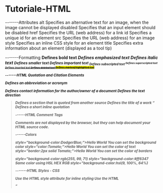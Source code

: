# Tutoriale-HTML

-------Attributes
alt	       Specifies an alternative text for an image, when the image cannot be displayed
disabled   Specifies that an input element should be disabled
href       Specifies the URL (web address) for a link
id         Specifies a unique id for an element
src        Specifies the URL (web address) for an image
style      Specifies an inline CSS style for an element
title      Specifies extra information about an element (displayed as a tool tip)


-------Formatting
<b>	    Defines bold text
<em>	Defines emphasized text 
<i>	    Defines italic text
<small>	Defines smaller text
<strong>Defines important text
<sub>	Defines subscripted text
<sup>	Defines superscripted text
<ins>	Defines inserted text
<del>	Defines deleted text
<mark>	Defines marked/highlighted text

-------HTML Quotation and Citation Elements
       
<abbr>	        Defines an abbreviation or acronym
<address>	    Defines contact information for the author/owner of a document
<bdo>	        Defines the text direction
<blockquote>	Defines a section that is quoted from another source
<cite>	        Defines the title of a work
<q>	            Defines a short inline quotation

------HTML Comment Tags

<!-- This is a comment -->  Comments are not displayed by the browser, but they can help document your HTML source code.

------Colors

 style="background-color:DodgerBlue;">Hello World   You can set the background color
 style="color:Tomato;">Hello World                  You can set the color of text
 style="border:2px solid Tomato;">Hello World       You can set the color of borders
 
 style="background-color:rgb(255, 99, 71)
 style="background-color:#ff6347                    Same color using HSL HEX RGB
 style="background-color:hsl(9, 100%, 64%)

-------HTML Styles - CSS

Use the HTML style attribute for inline styling
Use the HTML <style> element to define internal CSS
Use the HTML <link> element to refer to an external CSS file
Use the HTML <head> element to store <style> and <link> elements
Use the CSS color property for text colors
Use the CSS font-family property for text fonts
Use the CSS font-size property for text sizes
Use the CSS border property for borders
Use the CSS padding property for space inside the border
Use the CSS margin property for space outside the border

-------HTML Links

<a>	        Defines a hyperlink
Use the href attribute to define the link address
Use the target attribute to define where to open the linked document
Use the <img> element (inside <a>) to use an image as a link
Use the id attribute (id="value") to define bookmarks in a page
Use the href attribute (href="#value") to link to the bookmark
The title attribute specifies extra information about an element.

--------HTML Images

<img>	    Defines an image
<map>	    Defines an image-map
<area>	    Defines a clickable area inside an image-map
<picture>	Defines a container for multiple image resources
Use the HTML src attribute to define the URL of the image
Use the HTML alt attribute to define an alternate text for an image, if it cannot be displayed
Use the HTML width and height attributes to define the size of the image
Use the CSS float property to let the image float

-------HTML Tabels

<table>	    Defines a table
<th>	    Defines a header cell in a table
<tr>	    Defines a row in a table
<td>	    Defines a cell in a table
<caption>	Defines a table caption
<colgroup>	Specifies a group of one or more columns in a table for formatting
<col>	    Specifies column properties for each column within a <colgroup> element

-------HTML Lists

<ul>	Defines an unordered list
<ol>	Defines an ordered list
<li>	Defines a list item
<dl>	Defines a description list
<dt>	Defines a term in a description list
<dd>	Describes the term in a description list
Use the CSS list-style-type property to define the list item marker
Use the HTML type attribute to define the numbering type

------HTML Blocks

<div>	Defines a section in a document (block-level)
<span>	Defines a section in a document (inline)

-----HTML Classes
class="abc" --->  .abc {...}


-----HTML Id

id="abc" --->  #abc {...}

-----HTML Iframes

<iframe>	Defines an inline frame

----HTML Javascript

<script>	Defines a client-side script
<noscript>	Defines an alternate content for users that do not support client-side scripts

-----HTML Filepath

<img src="picture.jpg">	picture.jpg is located in the same folder as the current page
<img src="images/picture.jpg">	picture.jpg is located in the images folder in the current folder
<img src="/images/picture.jpg">	picture.jpg is located in the images folder at the root of the current web
<img src="../picture.jpg">	picture.jpg is located in the folder one level up from the current folder 

-----HTML Head

<head>	Defines information about the document
<title>	Defines the title of a document
<base>	Defines a default address or a default target for all links on a page
<link>	Defines the relationship between a document and an external resource
<meta>	Defines metadata about an HTML document
<script>	Defines a client-side script
<style>	Defines style information for a document
<meta name="viewport" content="width=device-width, initial-scale=1.0">    The viewport is the user's visible area of a web page. It varies with the device, and will be smaller on a mobile phone than on a computer screen.

-----HTML Layouts

HTML Layout Techniques
There are five different ways to create multicolumn layouts. Each way has its pros and cons:

HTML tables (not recommended)
CSS float property
CSS flexbox
CSS framework
CSS grid


<header> - Defines a header for a document or a section
<nav> - Defines a container for navigation links
<section> - Defines a section in a document
<article> - Defines an independent self-contained article
<aside> - Defines content aside from the content (like a sidebar)
<footer> - Defines a footer for a document or a section
<details> - Defines additional details
<summary> - Defines a heading for the <details> element

-----HTML Responsive

<meta name="viewport" content="width=device-width, initial-scale=1.0">  When making responsive web pages, add the following <meta> element in all your web pages
If the max-width property is set to 100%, the image will scale down if it has to, but never scale up to be larger than its original size
font-size:10vw   That way the text size will follow the size of the browser window

----HTML Computercode

<code>	Defines programming code
<kbd>	Defines keyboard input 
<samp>	Defines computer output
<var>	Defines a variable
<pre>	Defines preformatted text

-----HTML Entities  !!!!!!!!!!!!!!!!!!!!!!!!!!!!!!!!!!!!!!!!!!!!!!!!!!!!!!!!!!!!!!

-----HTML Charset  !!!!!!!!!!!!!!!!!!!!!!!!!!!!!!!!!!!!!!

-----HTML Forms

<input type="text">	    Defines a one-line text input field
<input type="radio">	Defines a radio button (for selecting one of many choices)
<input type="submit">	Defines a submit button (for submitting the form)
<metod="post">          The POST method does not display the submitted form data in the page address field.
<method="get">          When GET is used, the submitted form data will be visible in the page address field
<action>	            Specifies an address (url) where to submit the form (default: the submitting page).
<name>	                Specifies a name used to identify the form (for DOM usage: document.forms.name).
<target>	            Specifies the target of the address in the action attribute (default: _self).

----HTML Form Elements

<form>	    Defines an HTML form for user input
<input>	    Defines an input control
<textarea>	Defines a multiline input control (text area)
<label>	    Defines a label for an <input> element
<fieldset>	Groups related elements in a form
<legend>	Defines a caption for a <fieldset> element
<select>	Defines a drop-down list
<optgroup>	Defines a group of related options in a drop-down list
<option>	Defines an option in a drop-down list
<button>	Defines a clickable button
<datalist>	Specifies a list of pre-defined options for input controls
<output>	Defines the result of a calculation

-----HTML Input Types

<input type="button">
<input type="checkbox">
<input type="color">
<input type="date">
<input type="datetime-local">
<input type="email">
<input type="file">
<input type="hidden">
<input type="image">
<input type="month">
<input type="number">
<input type="password">
<input type="radio">
<input type="range">
<input type="reset">
<input type="search">
<input type="submit">
<input type="tel">
<input type="text">
<input type="time">
<input type="url">
<input type="week">

-----HTML Input Attributes

New Elements in HTML5

Tag	Description
<article>	Defines an article in a document
<aside>	Defines content aside from the page content
<bdi>	Isolates a part of text that might be formatted in a different direction from other text outside it
<details>	Defines additional details that the user can view or hide
<dialog>	Defines a dialog box or window
<figcaption>	Defines a caption for a <figure> element
<figure>	Defines self-contained content
<footer>	Defines a footer for a document or section
<header>	Defines a header for a document or section
<main>	Defines the main content of a document
<mark>	Defines marked/highlighted text
<meter>	Defines a scalar measurement within a known range (a gauge)
<nav>	Defines navigation links
<progress>	Represents the progress of a task
<rp>	Defines what to show in browsers that do not support ruby annotations
<rt>	Defines an explanation/pronunciation of characters (for East Asian typography)
<ruby>	Defines a ruby annotation (for East Asian typography)
<section>	Defines a section in a document
<summary>	Defines a visible heading for a <details> element
<time>	Defines a date/time
<wbr>	Defines a possible line-break

Typical HTML4	        Typical HTML5
<div id="header">	    <header>
<div id="menu">	        <nav>
<div id="content">	    <section>
<div class="article">	<article>
<div id="footer">	    <footer>



-------------------HTML Graphics --------------------------

HTML5 Canvas

The HTML <canvas> element is used to draw graphics, on the fly, via JavaScript.
The <canvas> element is only a container for graphics. You must use JavaScript to actually draw the graphics.
Canvas has several methods for drawing paths, boxes, circles, text, and adding images.

Comparison of Canvas and SVG
The table below shows some important differences between Canvas and SVG:

What is SVG?
SVG stands for Scalable Vector Graphics
SVG is used to define graphics for the Web
SVG is a W3C recommendation

Canvas	SVG
Resolution dependent
No support for event handlers
Poor text rendering capabilities
You can save the resulting image as .png or .jpg
Well suited for graphic-intensive games
Resolution independent
Support for event handlers
Best suited for applications with large rendering areas (Google Maps)
Slow rendering if complex (anything that uses the DOM a lot will be slow)
Not suited for game applications

-------HTML Video

The HTML5 <video> element specifies a standard way to embed a video in a web page.
The controls attribute adds video controls, like play, pause, and volume.
It is a good idea to always include width and height attributes. If height and width are not set, the page might flicker while the video loads.

-----HTML Audio

The HTML5 <audio> element specifies a standard way to embed audio in a web page.
The controls attribute adds audio controls, like play, pause, and volume.

-----HTML Plug-ins

Plug-ins can be added to web pages with the <object> tag or the <embed> tag. 
Plug-ins can be used for many purposes: display maps, scan for viruses, verify your bank id, etc.
The <object> element is supported by all browsers.

The <object> element defines an embedded object within an HTML document.

It is used to embed plug-ins (like Java applets, PDF readers, Flash Players) in web pages.

------HTML Youtube Videos

To play your video on a web page, do the following:

Upload the video to YouTube
Take a note of the video id
Define an <iframe> element in your web page
Let the src attribute point to the video URL
Use the width and height attributes to specify the dimension of the player
Add any other parameters to the URL (see below)              

<iframe width="420" height="315"
    src="https://www.youtube.com/embed/tgbNymZ7vqY">
</iframe>


-------HTML Drag&Drop

First of all: To make an element draggable, set the draggable attribute to true:  <img draggable="true">
In the example above, the ondragstart attribute calls a function, drag(event), that specifies what data to be dragged.
The dataTransfer.setData() method sets the data type and the value of the dragged data:         function drag(ev) {
                                                                                                     ev.dataTransfer.setData("text", ev.target.id);
                                                                                                                 }

The ondragover event specifies where the dragged data can be dropped.

In the example above, the ondrop attribute calls a function, drop(event):

function drop(ev) {
  ev.preventDefault();
  var data = ev.dataTransfer.getData("text");
  ev.target.appendChild(document.getElementById(data));
}

-----HTML Geolocation

coords.latitude	        The latitude as a decimal number (always returned)
coords.longitude	    The longitude as a decimal number (always returned)
coords.accuracy	        The accuracy of position (always returned)
coords.altitude	        The altitude in meters above the mean sea level (returned if available)
coords.altitudeAccuracy	The altitude accuracy of position (returned if available)
coords.heading	        The heading as degrees clockwise from North (returned if available)
coords.speed	        The speed in meters per second (returned if available)
timestamp	            The date/time of the response (returned if available)

------HTML Web Storage

window.localStorage     -   stores data with no expiration date
window.sessionStorage   -   stores data for one session (data is lost when the browser tab is closed)


